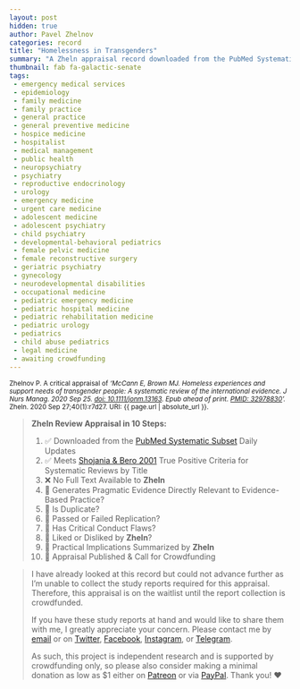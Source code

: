 ```yaml
---
layout: post
hidden: true
author: Pavel Zhelnov
categories: record
title: "Homelessness in Transgenders"
summary: "A Zheln appraisal record downloaded from the PubMed Systematic Subset daily updates."
thumbnail: fab fa-galactic-senate
tags:
 - emergency medical services
 - epidemiology
 - family medicine
 - family practice
 - general practice
 - general preventive medicine
 - hospice medicine
 - hospitalist
 - medical management
 - public health
 - neuropsychiatry
 - psychiatry
 - reproductive endocrinology
 - urology
 - emergency medicine
 - urgent care medicine
 - adolescent medicine
 - adolescent psychiatry
 - child psychiatry
 - developmental-behavioral pediatrics
 - female pelvic medicine
 - female reconstructive surgery
 - geriatric psychiatry
 - gynecology
 - neurodevelopmental disabilities
 - occupational medicine
 - pediatric emergency medicine
 - pediatric hospital medicine
 - pediatric rehabilitation medicine
 - pediatric urology
 - pediatrics
 - child abuse pediatrics
 - legal medicine
 - awaiting crowdfunding
---
```


<small id="citation">Zhelnov P. A critical appraisal of _‘McCann E, Brown MJ. Homeless experiences and support needs of transgender people: A systematic review of the international evidence. J Nurs Manag. 2020 Sep 25. [doi: 10.1111/jonm.13163](https://doi.org/10.1111/jonm.13163). Epub ahead of print. [PMID: 32978830](https://pubmed.gov/32978830)’._ Zheln. 2020 Sep 27;40(1):r7d27. URI: {{ page.url | absolute_url }}.</small>

> **Zheln Review Appraisal in 10 Steps:**
>
> 1. ✅ Downloaded from the [PubMed Systematic Subset](https://github.com/p1m-ortho/qs-global-ortho-search-queries/blob/global-sr-query/README.md) Daily Updates
> 2. ✅ Meets [Shojania & Bero 2001](https://www.researchgate.net/publication/11820967_Taking_Advantage_of_the_Explosion_of_Systematic_Reviews_An_Efficient_MEDLINE_Search_Strategy) True Positive Criteria for Systematic Reviews by Title
> 3. ❌ No Full Text Available to **Zheln**
> 4. 🔄 Generates Pragmatic Evidence Directly Relevant to Evidence-Based Practice?
> 5. 🔄 Is Duplicate?
> 6. 🔄 Passed or Failed Replication?
> 7. 🔄 Has Critical Conduct Flaws?
> 8. 🔄 Liked or Disliked by **Zheln**?
> 9. 🔄 Practical Implications Summarized by **Zheln**
> 10. 🔄 Appraisal Published & Call for Crowdfunding

> I have already looked at this record but could not advance further as I’m unable to collect the study reports required for this appraisal. Therefore, this appraisal is on the waitlist until the report collection is crowdfunded.
>
> If you have these study reports at hand and would like to share them with me, I greatly appreciate your concern. Please contact me by [email](mailto:pavel@zheln.com) or on [Twitter](https://twitter.com/drzhelnov), [Facebook](https://facebook.com/drzhelnov), [Instagram](https://instagram.com/igzheln), or [Telegram](https://t.me/drzhelnov).
> 
> As such, this project is independent research and is supported by crowdfunding only, so please also consider making a minimal donation as low as $1 either on [Patreon](https://patreon.com/zheln) or via [PayPal](https://paypal.me/pjelnov). Thank you! ❤️
